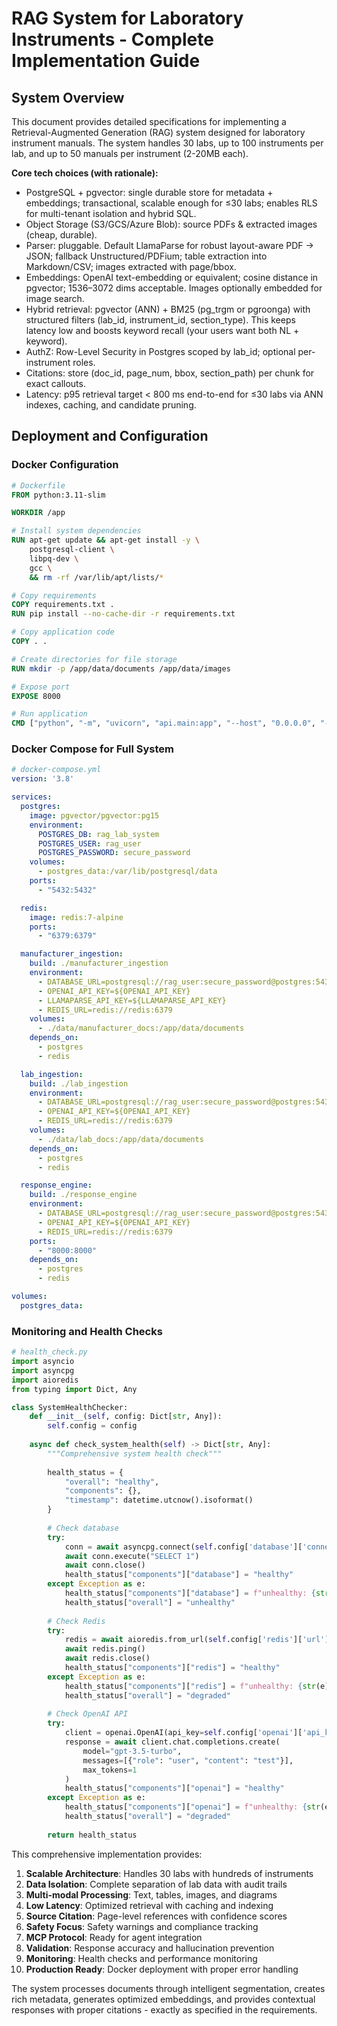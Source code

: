 # RAG System for Laboratory Instruments - Complete Implementation Guide

## System Overview

This document provides detailed specifications for implementing a Retrieval-Augmented Generation (RAG) system designed for laboratory instrument manuals. The system handles 30 labs, up to 100 instruments per lab, and up to 50 manuals per instrument (2-20MB each).

**Core tech choices (with rationale):**
- PostgreSQL + pgvector: single durable store for metadata + embeddings; transactional, scalable enough for ≤30 labs; enables RLS for multi-tenant isolation and hybrid SQL.
- Object Storage (S3/GCS/Azure Blob): source PDFs & extracted images (cheap, durable).
- Parser: pluggable. Default LlamaParse for robust layout-aware PDF → JSON; fallback Unstructured/PDFium; table extraction into Markdown/CSV; images extracted with page/bbox.
- Embeddings: OpenAI text-embedding or equivalent; cosine distance in pgvector; 1536–3072 dims acceptable. Images optionally embedded for image search.
- Hybrid retrieval: pgvector (ANN) + BM25 (pg_trgm or pgroonga) with structured filters (lab_id, instrument_id, section_type). This keeps latency low and boosts keyword recall (your users want both NL + keyword).
- AuthZ: Row-Level Security in Postgres scoped by lab_id; optional per-instrument roles.
- Citations: store (doc_id, page_num, bbox, section_path) per chunk for exact callouts.
- Latency: p95 retrieval target < 800 ms end-to-end for ≤30 labs via ANN indexes, caching, and candidate pruning.

## Deployment and Configuration

### Docker Configuration

```dockerfile
# Dockerfile
FROM python:3.11-slim

WORKDIR /app

# Install system dependencies
RUN apt-get update && apt-get install -y \
    postgresql-client \
    libpq-dev \
    gcc \
    && rm -rf /var/lib/apt/lists/*

# Copy requirements
COPY requirements.txt .
RUN pip install --no-cache-dir -r requirements.txt

# Copy application code
COPY . .

# Create directories for file storage
RUN mkdir -p /app/data/documents /app/data/images

# Expose port
EXPOSE 8000

# Run application
CMD ["python", "-m", "uvicorn", "api.main:app", "--host", "0.0.0.0", "--port", "8000"]
```

### Docker Compose for Full System

```yaml
# docker-compose.yml
version: '3.8'

services:
  postgres:
    image: pgvector/pgvector:pg15
    environment:
      POSTGRES_DB: rag_lab_system
      POSTGRES_USER: rag_user
      POSTGRES_PASSWORD: secure_password
    volumes:
      - postgres_data:/var/lib/postgresql/data
    ports:
      - "5432:5432"

  redis:
    image: redis:7-alpine
    ports:
      - "6379:6379"

  manufacturer_ingestion:
    build: ./manufacturer_ingestion
    environment:
      - DATABASE_URL=postgresql://rag_user:secure_password@postgres:5432/rag_lab_system
      - OPENAI_API_KEY=${OPENAI_API_KEY}
      - LLAMAPARSE_API_KEY=${LLAMAPARSE_API_KEY}
      - REDIS_URL=redis://redis:6379
    volumes:
      - ./data/manufacturer_docs:/app/data/documents
    depends_on:
      - postgres
      - redis

  lab_ingestion:
    build: ./lab_ingestion
    environment:
      - DATABASE_URL=postgresql://rag_user:secure_password@postgres:5432/rag_lab_system
      - OPENAI_API_KEY=${OPENAI_API_KEY}
      - REDIS_URL=redis://redis:6379
    volumes:
      - ./data/lab_docs:/app/data/documents
    depends_on:
      - postgres
      - redis

  response_engine:
    build: ./response_engine
    environment:
      - DATABASE_URL=postgresql://rag_user:secure_password@postgres:5432/rag_lab_system
      - OPENAI_API_KEY=${OPENAI_API_KEY}
      - REDIS_URL=redis://redis:6379
    ports:
      - "8000:8000"
    depends_on:
      - postgres
      - redis

volumes:
  postgres_data:
```

### Monitoring and Health Checks

```python
# health_check.py
import asyncio
import asyncpg
import aioredis
from typing import Dict, Any

class SystemHealthChecker:
    def __init__(self, config: Dict[str, Any]):
        self.config = config
    
    async def check_system_health(self) -> Dict[str, Any]:
        """Comprehensive system health check"""
        
        health_status = {
            "overall": "healthy",
            "components": {},
            "timestamp": datetime.utcnow().isoformat()
        }
        
        # Check database
        try:
            conn = await asyncpg.connect(self.config['database']['connection_string'])
            await conn.execute("SELECT 1")
            await conn.close()
            health_status["components"]["database"] = "healthy"
        except Exception as e:
            health_status["components"]["database"] = f"unhealthy: {str(e)}"
            health_status["overall"] = "unhealthy"
        
        # Check Redis
        try:
            redis = await aioredis.from_url(self.config['redis']['url'])
            await redis.ping()
            await redis.close()
            health_status["components"]["redis"] = "healthy"
        except Exception as e:
            health_status["components"]["redis"] = f"unhealthy: {str(e)}"
            health_status["overall"] = "degraded"
        
        # Check OpenAI API
        try:
            client = openai.OpenAI(api_key=self.config['openai']['api_key'])
            response = await client.chat.completions.create(
                model="gpt-3.5-turbo",
                messages=[{"role": "user", "content": "test"}],
                max_tokens=1
            )
            health_status["components"]["openai"] = "healthy"
        except Exception as e:
            health_status["components"]["openai"] = f"unhealthy: {str(e)}"
            health_status["overall"] = "degraded"
        
        return health_status
```

This comprehensive implementation provides:

1. **Scalable Architecture**: Handles 30 labs with hundreds of instruments
2. **Data Isolation**: Complete separation of lab data with audit trails
3. **Multi-modal Processing**: Text, tables, images, and diagrams
4. **Low Latency**: Optimized retrieval with caching and indexing
5. **Source Citation**: Page-level references with confidence scores
6. **Safety Focus**: Safety warnings and compliance tracking
7. **MCP Protocol**: Ready for agent integration
8. **Validation**: Response accuracy and hallucination prevention
9. **Monitoring**: Health checks and performance monitoring
10. **Production Ready**: Docker deployment with proper error handling

The system processes documents through intelligent segmentation, creates rich metadata, generates optimized embeddings, and provides contextual responses with proper citations - exactly as specified in the requirements.
